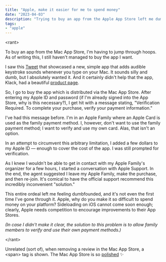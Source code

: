 ```yaml
---
title: "Apple, make it easier for me to spend money"
date: "2023-04-03"
description: "Trying to buy an app from the Apple App Store left me dumbfounded."
tags:
- "apple"
---
```


\<rant\>

To buy an app from the Mac App Store, I'm having to jump through hoops. As of writing this, I still haven't managed to buy the app I want.

I saw this [Tweet](https://twitter.com/mizko/status/1642699100763344896?s=20) that showcased a new, simple app that adds audible keystroke sounds whenever you type on your Mac. It sounds silly and dumb, but I absolutely wanted it. And it certainly didn't help that the app, Klack, had a beautiful [product page](https://tryklack.com/).

So, I go to buy the app which is distributed via the Mac App Store. After entering my Apple ID and password (if I'm already signed into the App Store, why is this necessary?), I get hit with a message stating, "Verification Required. To complete your purchase, verify your payment information."

I've had this message before. I'm in an Apple Family where an Apple Card is used as the family payment method. I, however, don't want to use the family payment method; I want to verify and use my own card. Alas, that isn't an option.

In an attempt to circumvent this arbitrary limitation, I added a few dollars to my Apple ID — enough to cover the cost of the app. I was still prompted for verification.

As I knew I wouldn't be able to get in contact with my Apple Family's organizer for a few hours, I started a conversation with Apple Support. In the end, the agent suggested I leave my Apple Family, make the purchase, and then re-join. It's comical to have the official support recommend this incredibly inconvenient "solution."

This entire ordeal left me feeling dumbfounded, and it's not even the first time I've gone through it. Apple, why do you make it so difficult to spend money on your platform? Sideloading on iOS cannot come soon enough; clearly, Apple needs competition to encourage improvements to their App Stores.

*(In case I didn't make it clear, the solution to this problem is to allow family members to verify and use their own payment methods.)*

\</rant\>

Unrelated (sort of), when removing a review in the Mac App Store, a \<span> tag is shown. The Mac App Store is so [polished](https://pond.lx-is.lu/static/kxkxdoi1XftbBgncDvK3.webp) ✨